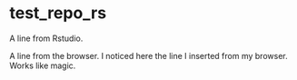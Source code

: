# test_repo_rs

A line from Rstudio.

A line from the browser. I noticed here the line I inserted from my browser. Works like magic. 
